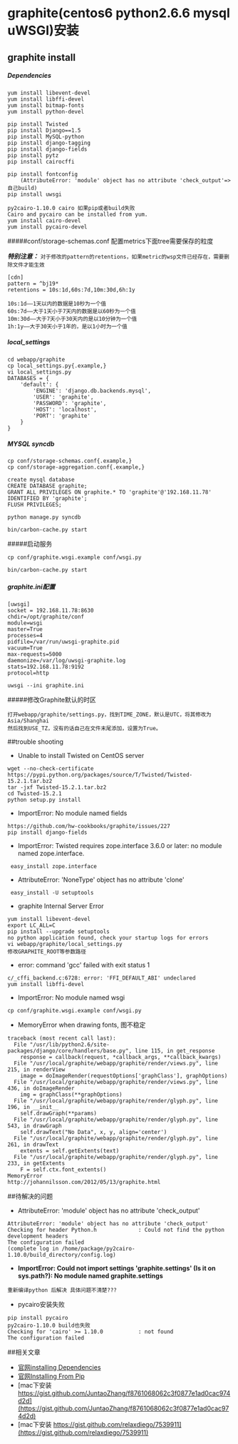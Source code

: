 # graphite(centos6 python2.6.6 mysql uWSGI)安装
## graphite install
##### Dependencies

```
yum install libevent-devel
yum install libffi-devel
yum install bitmap-fonts
yum install python-devel

pip install Twisted
pip install Django==1.5
pip install MySQL-python
pip install django-tagging
pip install django-fields
pip install pytz
pip install cairocffi

pip install fontconfig
    (AttributeError: 'module' object has no attribute 'check_output'=>自己build)
pip install uwsgi

py2cairo-1.10.0 cairo 如果pip或者build失败
Cairo and pycairo can be installed from yum.
yum install cairo-devel
yum install pycairo-devel

```

#####conf/storage-schemas.conf
配置metrics下面tree需要保存的粒度

***特别注意：***
`对于修改的pattern的retentions，如果metric的wsp文件已经存在，需要删除文件才能生效`

```
[cdn]
pattern = ^bj19*
retentions = 10s:1d,60s:7d,10m:30d,6h:1y

10s:1d——1天以内的数据是10秒为一个值
60s:7d——大于1天小于7天内的数据是以60秒为一个值
10m:30d——大于7天小于30天内的是以10分钟为一个值
1h:1y——大于30天小于1年的，是以1小时为一个值
```



##### local_settings

```
cd webapp/graphite
cp local_settings.py{.example,}
vi local_settings.py
DATABASES = {
    'default': {
        'ENGINE': 'django.db.backends.mysql',
        'USER': 'graphite',
        'PASSWORD': 'graphite',
        'HOST': 'localhost',
        'PORT': 'graphite'
    }
}
```
##### MYSQL syncdb

```
cp conf/storage-schemas.conf{.example,}
cp conf/storage-aggregation.conf{.example,}

create mysql database
CREATE DATABASE graphite;
GRANT ALL PRIVILEGES ON graphite.* TO 'graphite'@'192.168.11.78' IDENTIFIED BY 'graphite';
FLUSH PRIVILEGES;

python manage.py syncdb

bin/carbon-cache.py start
```

#####启动服务

```
cp conf/graphite.wsgi.example conf/wsgi.py

bin/carbon-cache.py start
```

##### graphite.ini配置

```
[uwsgi]
socket = 192.168.11.78:8630
chdir=/opt/graphite/conf
module=wsgi
master=True
processes=4
pidfile=/var/run/uwsgi-graphite.pid
vacuum=True
max-requests=5000
daemonize=/var/log/uwsgi-graphite.log
stats=192.168.11.78:9192
protocol=http

uwsgi --ini graphite.ini
```

#####修改Graphite默认的时区

```
打开webapp/graphite/settings.py，找到TIME_ZONE，默认是UTC，将其修改为Asia/Shanghai 
然后找到USE_TZ，没有的话自己在文件末尾添加，设置为True。
```

##trouble shooting
- Unable to install Twisted on CentOS server

```
wget --no-check-certificate https://pypi.python.org/packages/source/T/Twisted/Twisted-15.2.1.tar.bz2
tar -jxf Twisted-15.2.1.tar.bz2
cd Twisted-15.2.1
python setup.py install
```

- ImportError: No module named fields

```
https://github.com/hw-cookbooks/graphite/issues/227
pip install django-fields
```
- ImportError: Twisted requires zope.interface 3.6.0 or later: no module named zope.interface.

``` 
 easy_install zope.interface
```

- AttributeError: 'NoneType' object has no attribute 'clone'

``` 
 easy_install -U setuptools
```

- graphite Internal Server Error

```    
yum install libevent-devel
export LC_ALL=C
pip install --upgrade setuptools
no python application found, check your startup logs for errors
vi webapp/graphite/local_settings.py
修改GRAPHITE_ROOT等参数路径
```

- error: command 'gcc' failed with exit status 1

```
c/_cffi_backend.c:6728: error: 'FFI_DEFAULT_ABI' undeclared
yum install libffi-devel
```

- ImportError: No module named wsgi

```
cp conf/graphite.wsgi.example conf/wsgi.py
```


- MemoryError when drawing fonts, 图不稳定

```
traceback (most recent call last):
  File "/usr/lib/python2.6/site-packages/django/core/handlers/base.py", line 115, in get_response
    response = callback(request, *callback_args, **callback_kwargs)
  File "/usr/local/graphite/webapp/graphite/render/views.py", line 215, in renderView
    image = doImageRender(requestOptions['graphClass'], graphOptions)
  File "/usr/local/graphite/webapp/graphite/render/views.py", line 436, in doImageRender
    img = graphClass(**graphOptions)
  File "/usr/local/graphite/webapp/graphite/render/glyph.py", line 196, in __init__
    self.drawGraph(**params)
  File "/usr/local/graphite/webapp/graphite/render/glyph.py", line 543, in drawGraph
    self.drawText("No Data", x, y, align='center')
  File "/usr/local/graphite/webapp/graphite/render/glyph.py", line 261, in drawText
    extents = self.getExtents(text)
  File "/usr/local/graphite/webapp/graphite/render/glyph.py", line 233, in getExtents
    F = self.ctx.font_extents()
MemoryError
http://johannilsson.com/2012/05/13/graphite.html
```

##待解决的问题

- AttributeError: 'module' object has no attribute 'check_output'

```
AttributeError: 'module' object has no attribute 'check_output'
Checking for header Python.h             : Could not find the python development headers
The configuration failed
(complete log in /home/package/py2cairo-1.10.0/build_directory/config.log)
```
- **ImportError: Could not import settings 'graphite.settings' (Is it on sys.path?): No module named graphite.settings**

```
重新编译python 后解决 具体问题不清楚???
```
- pycairo安装失败

```
pip install pycairo
py2cairo-1.10.0 build也失败
Checking for 'cairo' >= 1.10.0           : not found
The configuration failed
```


##相关文章
- [官网installing Dependencies](https://graphite.readthedocs.io/en/latest/install.html#dependencies)
- [官网Installing From Pip](https://graphite.readthedocs.io/en/latest/install-pip.html)
- [mac下安装 https://gist.github.com/JuntaoZhang/f8761068062c3f0877e1ad0cac974d2d](https://gist.github.com/JuntaoZhang/f8761068062c3f0877e1ad0cac974d2d)
- [mac下安装 https://gist.github.com/relaxdiego/7539911](https://gist.github.com/relaxdiego/7539911)





